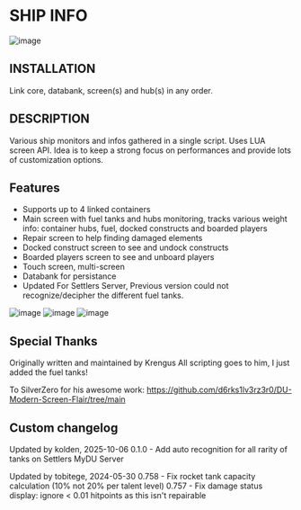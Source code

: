 
# SHIP INFO

![image](https://github.com/Krengus/DU_ASTco/assets/93654396/f5942dd9-d864-43f1-9010-5adca121ee92)

## INSTALLATION

Link core, databank, screen(s) and hub(s) in any order.

## DESCRIPTION

Various ship monitors and infos gathered in a single script. Uses LUA screen API.
Idea is to keep a strong focus on performances and provide lots of customization options.

## Features

- Supports up to 4 linked containers
- Main screen with fuel tanks and hubs monitoring, tracks various weight info: container hubs, fuel, docked constructs and boarded players
- Repair screen to help finding damaged elements
- Docked construct screen to see and undock constructs
- Boarded players screen to see and unboard players
- Touch screen, multi-screen
- Databank for persistance
- Updated For Settlers Server, Previous version could not recognize/decipher the different fuel tanks. 

![image](https://user-images.githubusercontent.com/93654396/148534290-fe6fad69-54af-4dc9-9dfb-1d578c011862.png)
![image](https://user-images.githubusercontent.com/93654396/148816214-c93df243-e73f-4ee8-b8f2-36b6d7978b81.png)
![image](https://user-images.githubusercontent.com/93654396/148828635-d335d96a-49cf-42af-b739-a87f0670adb7.png)

## Special Thanks
Originally written and maintained by Krengus All scripting goes to him, I just added the fuel tanks!

To SilverZero for his awesome work: https://github.com/d6rks1lv3rz3r0/DU-Modern-Screen-Flair/tree/main

## Custom changelog

Updated by kolden, 2025-10-06 
0.1.0 - Add auto recognition for all rarity of tanks on Settlers MyDU Server


Updated by tobitege, 2024-05-30 
0.758 - Fix rocket tank capacity calculation (10% not 20% per talent level)
0.757 - Fix damage status display: ignore < 0.01 hitpoints as this isn't repairable
